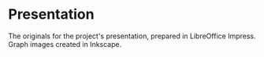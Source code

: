 Presentation
============

The originals for the project's presentation, prepared in LibreOffice Impress. Graph images created in Inkscape.